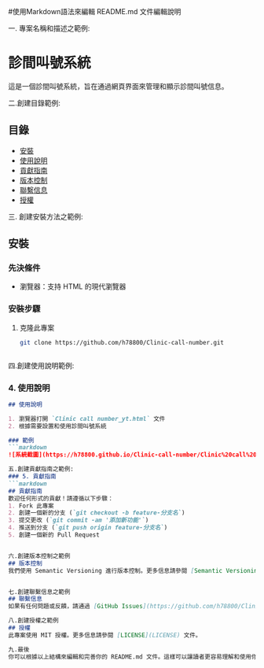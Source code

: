 #使用Markdown語法來編輯 README.md 文件編輯說明

一. 專案名稱和描述之範例:
# 診間叫號系統
這是一個診間叫號系統，旨在通過網頁界面來管理和顯示診間叫號信息。

二.創建目錄範例:
## 目錄
- [安裝](#安裝)
- [使用說明](#使用說明)
- [貢獻指南](#貢獻指南)
- [版本控制](#版本控制)
- [聯繫信息](#聯繫信息)
- [授權](#授權)

三. 創建安裝方法之範例:
  ## 安裝

### 先決條件
- 瀏覽器：支持 HTML 的現代瀏覽器

### 安裝步驟
1. 克隆此專案
   ```bash
   git clone https://github.com/h78800/Clinic-call-number.git



四.創建使用說明範例:
### 4. 使用說明
```markdown
## 使用說明

1. 瀏覽器打開 `Clinic call number_yt.html` 文件
2. 根據需要設置和使用診間叫號系統

### 範例
```markdown
![系統截圖](https://h78800.github.io/Clinic-call-number/Clinic%20call%20number_yt.html)

五.創建貢獻指南之範例:
### 5. 貢獻指南
```markdown
## 貢獻指南
歡迎任何形式的貢獻！請遵循以下步驟：
1. Fork 此專案
2. 創建一個新的分支 (`git checkout -b feature-分支名`)
3. 提交更改 (`git commit -am '添加新功能'`)
4. 推送到分支 (`git push origin feature-分支名`)
5. 創建一個新的 Pull Request


六.創建版本控制之範例
## 版本控制
我們使用 Semantic Versioning 進行版本控制。更多信息請參閱 [Semantic Versioning](http://semver.org/)。


七.創建聯繫信息之範例
## 聯繫信息
如果有任何問題或反饋，請通過 [GitHub Issues](https://github.com/h78800/Clinic-call-number/issues) 聯繫我們。

八.創建授權之範例
## 授權
此專案使用 MIT 授權。更多信息請參閱 [LICENSE](LICENSE) 文件。

九.最後
你可以根據以上結構來編輯和完善你的 README.md 文件。這樣可以讓讀者更容易理解和使用你的專案。





   

